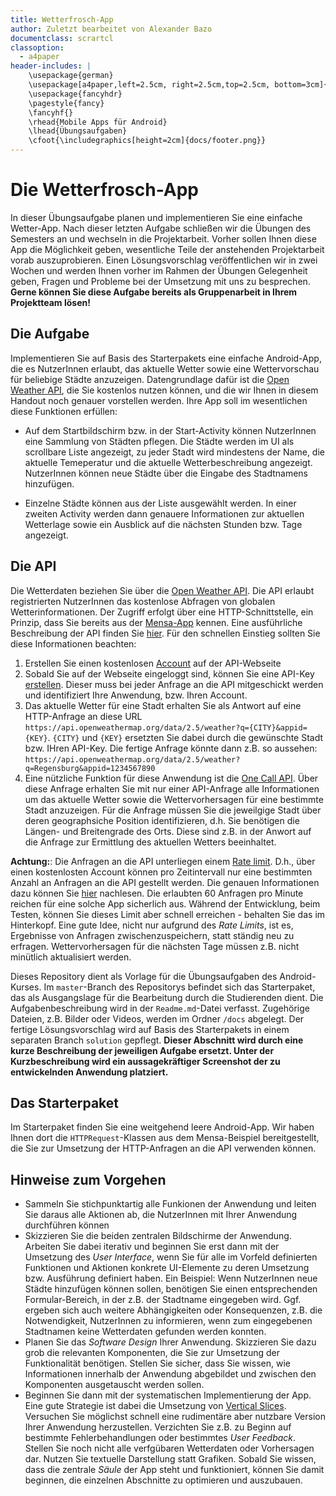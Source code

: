 ```yaml
---
title: Wetterfrosch-App
author: Zuletzt bearbeitet von Alexander Bazo
documentclass: scrartcl
classoption:
  - a4paper
header-includes: |
    \usepackage{german} 
    \usepackage[a4paper,left=2.5cm, right=2.5cm,top=2.5cm, bottom=3cm]{geometry}
    \usepackage{fancyhdr}
    \pagestyle{fancy}
    \fancyhf{}
    \rhead{Mobile Apps für Android}
    \lhead{Übungsaufgaben}
    \cfoot{\includegraphics[height=2cm]{docs/footer.png}}
---
```


# Die Wetterfrosch-App

In dieser Übungsaufgabe planen und implementieren Sie eine einfache Wetter-App. Nach dieser letzten Aufgabe schließen wir die Übungen des Semesters an und wechseln in die Projektarbeit. Vorher sollen Ihnen diese App die Möglichkeit geben, wesentliche Teile der anstehenden Projektarbeit vorab auszuprobieren. Einen Lösungsvorschlag veröffentlichen wir in zwei Wochen und werden Ihnen vorher im Rahmen der Übungen Gelegenheit geben, Fragen und Probleme bei der Umsetzung mit uns zu besprechen. **Gerne können Sie diese Aufgabe bereits als Gruppenarbeit in Ihrem Projektteam lösen!**

## Die Aufgabe

Implementieren Sie auf Basis des Starterpakets eine einfache Android-App, die es NutzerInnen erlaubt, das aktuelle Wetter sowie eine Wettervorschau für beliebige Städte anzuzeigen. Datengrundlage dafür ist die [Open Weather API](https://openweathermap.org/api), die Sie kostenlos nutzen können, und die wir Ihnen in diesem Handout noch genauer vorstellen werden. Ihre App soll im wesentlichen diese Funktionen erfüllen:

- Auf dem Startbildschirm bzw. in der Start-Activity können NutzerInnen eine Sammlung von Städten pflegen. Die Städte werden im UI als scrollbare Liste angezeigt, zu jeder Stadt wird mindestens der Name, die aktuelle Temeperatur und die aktuelle Wetterbeschreibung angezeigt. NutzerInnen können neue Städte über die Eingabe des Stadtnamens hinzufügen.

- Einzelne Städte können aus der Liste ausgewählt werden. In einer zweiten Activity werden dann genauere Informationen zur aktuellen Wetterlage sowie ein Ausblick auf die nächsten Stunden bzw. Tage angezeigt.

## Die API

Die Wetterdaten beziehen Sie über die [Open Weather API](https://openweathermap.org/api). Die API erlaubt registrierten NutzerInnen das kostenlose Abfragen von globalen  Wetterinformationen. Der Zugriff erfolgt über eine HTTP-Schnittstelle, ein Prinzip, dass Sie bereits aus der [Mensa-App](https://github.com/Android-Regensburg/D07-MensaApp/archive/master.zip) kennen. Eine ausführliche Beschreibung der API finden Sie [hier](https://openweathermap.org/api). Für den schnellen Einstieg sollten Sie diese Informationen beachten:

1. Erstellen Sie einen kostenlosen [Account](https://home.openweathermap.org/users/sign_up) auf der API-Webseite
2. Sobald Sie auf der Webseite eingeloggt sind, können Sie eine API-Key [erstellen](https://home.openweathermap.org/api_keys). Dieser muss bei jeder Anfrage an die API mitgeschickt werden und identifiziert Ihre Anwendung, bzw. Ihren Account. 
3. Das aktuelle Wetter für eine Stadt erhalten Sie als Antwort auf eine HTTP-Anfrage an diese URL `https://api.openweathermap.org/data/2.5/weather?q={CITY}&appid={KEY}`. `{CITY}` und `{KEY}` ersetzten Sie dabei durch die gewünschte Stadt bzw. IHren API-Key. Die fertige Anfrage könnte dann z.B. so aussehen: `https://api.openweathermap.org/data/2.5/weather?q=Regensburg&appid=1234567890`
4. Eine nützliche Funktion für diese Anwendung ist die [One Call API](https://openweathermap.org/api/one-call-api). Über diese Anfrage erhalten Sie mit nur einer API-Anfrage alle Informationen um das aktuelle Wetter sowie die Wettervorhersagen für eine bestimmte Stadt anzuzeigen. Für die Anfrage müssen Sie die jeweilgige Stadt über deren geographsiche Position identifizieren, d.h. Sie benötigen die Längen- und Breitengrade des Orts. Diese sind z.B. in der Anwort auf die Anfrage zur Ermittlung des aktuellen Wetters beeinhaltet.

**Achtung:**: Die Anfragen an die API unterliegen einem [Rate limit](https://en.wikipedia.org/wiki/Rate_limiting). D.h., über einen kostenlosten Account können pro Zeitintervall nur eine bestimmten Anzahl an Anfragen an die API gestellt werden. Die genauen Informationen dazu können Sie [hier](https://openweathermap.org/price) nachlesen. Die erlaubten 60 Anfragen pro Minute reichen für eine solche App sicherlich aus. Während der Entwicklung, beim Testen, können Sie dieses Limit aber schnell erreichen - behalten Sie das im Hinterkopf. Eine gute Idee, nicht nur aufgrund des *Rate Limits*, ist es, Ergebnisse von Anfragen zwischenzuspeichern, statt ständig neu zu erfragen. Wettervorhersagen für die nächsten Tage müssen z.B. nicht minütlich aktualisiert werden.

Dieses Repository dient als Vorlage für die Übungsaufgaben des Android-Kurses. Im `master`-Branch des
Repositorys befindet sich das Starterpaket, das als Ausgangslage für die Bearbeitung durch die Studierenden
dient. Die Aufgabenbeschreibung wird in der `Readme.md`-Datei verfasst. Zugehörige Dateien, z.B. Bilder
oder Videos, werden im Ordner `/docs` abgelegt. Der fertige Lösungsvorschlag wird auf Basis des Starterpakets
in einem separaten Branch `solution` gepflegt. **Dieser Abschnitt wird durch eine kurze Beschreibung der
jeweiligen Aufgabe ersetzt. Unter der Kurzbeschreibung wird ein aussagekräftiger Screenshot der zu
entwickelnden Anwendung platziert.**

## Das Starterpaket

Im Starterpaket finden Sie eine weitgehend leere Android-App. Wir haben Ihnen dort die `HTTPRequest`-Klassen aus dem Mensa-Beispiel bereitgestellt, die Sie zur Umsetzung der HTTP-Anfragen an die API verwenden können.

## Hinweise zum Vorgehen

- Sammeln Sie stichpunktartig alle Funkionen der Anwendung und leiten Sie daraus alle Aktionen ab, die NutzerInnen mit Ihrer Anwendung durchführen können
- Skizzieren Sie die beiden zentralen Bildschirme der Anwendung. Arbeiten Sie dabei iterativ und beginnen Sie erst dann mit der Umsetzung des *User Interface*, wenn Sie für alle im Vorfeld definierten Funktionen und Aktionen konkrete UI-Elemente zu deren Umsetzung bzw. Ausführung definiert haben. Ein Beispiel: Wenn NutzerInnen neue Städte hinzufügen können sollen, benötigen Sie einen entsprechenden Formular-Bereich, in der z.B. der Stadtname eingegeben wird. Ggf. ergeben sich auch weitere Abhängigkeiten oder Konsequenzen, z.B. die Notwendigkeit, NutzerInnen zu informieren, wenn zum eingegebenen Stadtnamen keine Wetterdaten gefunden werden konnten.
- Planen Sie das *Software Design* Ihrer Anwendung. Skizzieren Sie dazu grob die relevanten Komponenten, die Sie zur Umsetzung der Funktionalität benötigen. Stellen Sie sicher, dass Sie wissen, wie Informationen innerhalb der Anwendung abgebildet und zwischen den Komponenten ausgetauscht werden sollen.
- Beginnen Sie dann mit der systematischen Implementierung der App. Eine gute Strategie ist dabei die Umsetzung von [Vertical Slices](https://en.wikipedia.org/wiki/Vertical_slice). Versuchen Sie möglichst schnell eine rudimentäre aber nutzbare Version Ihrer Anwendung herzustellen. Verzichten Sie z.B. zu Beginn auf bestimmte Fehlerbehandlungen oder bestimmtes *User Feedback*. Stellen Sie noch nicht alle verfgübaren Wetterdaten oder Vorhersagen dar. Nutzen Sie textuelle Darstellung statt Grafiken. Sobald Sie wissen, dass die zentrale *Säule* der App steht und funktioniert, können Sie damit beginnen, die einzelnen Abschnitte zu optimieren und auszubauen. 

